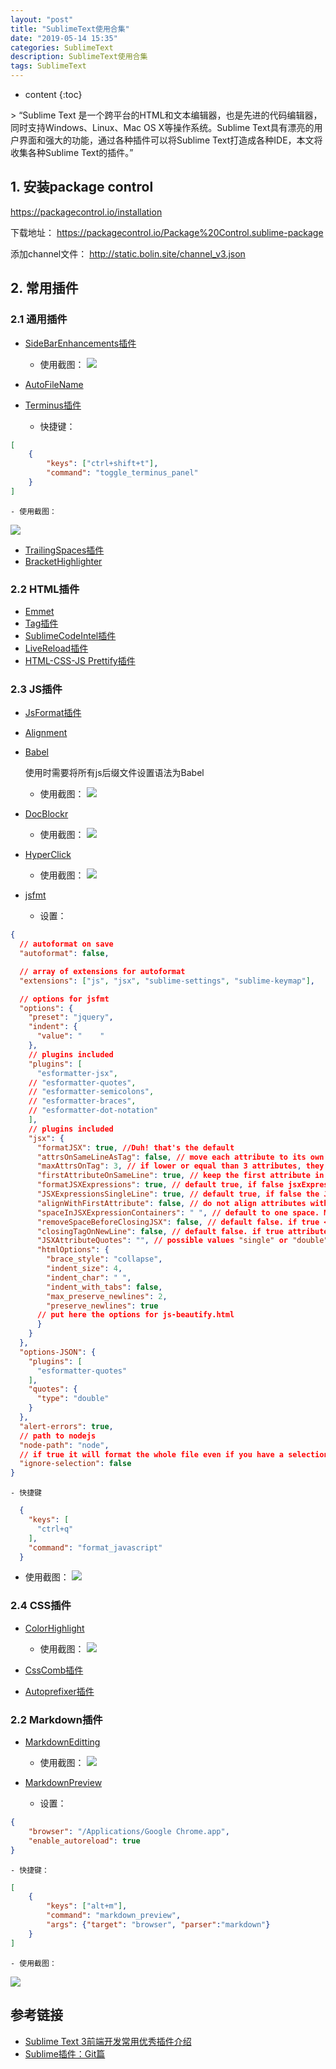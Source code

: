 ```yaml
---
layout: "post"
title: "SublimeText使用合集"
date: "2019-05-14 15:35"
categories: SublimeText
description: SublimeText使用合集
tags: SublimeText
---
```


* content
{:toc}

<div class="postImg" style="background-image:url(http://carforeasy.cn/SublimeText使用合集-a066ebb0.png)"></div>
> “Sublime Text 是一个跨平台的HTML和文本编辑器，也是先进的代码编辑器，同时支持Windows、Linux、Mac OS X等操作系统。Sublime Text具有漂亮的用户界面和强大的功能，通过各种插件可以将Sublime Text打造成各种IDE，本文将收集各种Sublime Text的插件。”





## 1. 安装package control
https://packagecontrol.io/installation

下载地址：
https://packagecontrol.io/Package%20Control.sublime-package

添加channel文件：
http://static.bolin.site/channel_v3.json

## 2. 常用插件

### 2.1 通用插件
+ [SideBarEnhancements插件](https://github.com/titoBouzout/SideBarEnhancements)
    - 使用截图：
![](http://carforeasy.cn/SublimeText使用合集-f11a2371.png)

+ [AutoFileName](https://packagecontrol.io/packages/AutoFileName)
+ [Terminus插件](https://github.com/randy3k/Terminus)

    - 快捷键：

```json
[
    {
        "keys": ["ctrl+shift+t"], 
        "command": "toggle_terminus_panel"
    }
]
```

    - 使用截图：
![](http://carforeasy.cn/SublimeText使用合集-07c73ad4.gif)

+ [TrailingSpaces插件](https://github.com/SublimeText/TrailingSpaces)
+ [BracketHighlighter]()

### 2.2 HTML插件
+ [Emmet](https://github.com/sergeche/emmet-sublime)
+ [Tag插件](https://github.com/SublimeText/Tag)
+ [SublimeCodeIntel插件](https://github.com/SublimeCodeIntel/SublimeCodeIntel)
+ [LiveReload插件](https://github.com/alepez/LiveReload-sublimetext3)
+ [HTML-CSS-JS Prettify插件](https://github.com/victorporof/Sublime-HTMLPrettify)


### 2.3 JS插件
+ [JsFormat插件](https://github.com/jdc0589/JsFormat)
+ [Alignment]()
+ [Babel](https://packagecontrol.io/packages/Babel)

    使用时需要将所有js后缀文件设置语法为Babel

    - 使用截图：
![](http://carforeasy.cn/SublimeText使用合集-17b1bc25.png)

+ [DocBlockr](https://packagecontrol.io/packages/DocBlockr)
    - 使用截图：
![](http://carforeasy.cn/SublimeText使用合集-4a4233e6.gif)

+ [HyperClick](https://github.com/aziz/SublimeHyperClick)
    - 使用截图：
![](http://carforeasy.cn/SublimeText使用合集-7182abe6.gif)

+ [jsfmt](https://github.com/ionutvmi/sublime-jsfmt)
    - 设置：

```json
{
  // autoformat on save
  "autoformat": false,

  // array of extensions for autoformat
  "extensions": ["js", "jsx", "sublime-settings", "sublime-keymap"],

  // options for jsfmt
  "options": {
    "preset": "jquery",
    "indent": {
      "value": "    "
    },
    // plugins included
    "plugins": [
      "esformatter-jsx",
    // "esformatter-quotes",
    // "esformatter-semicolons",
    // "esformatter-braces",
    // "esformatter-dot-notation"
    ],
    // plugins included
    "jsx": {
      "formatJSX": true, //Duh! that's the default
      "attrsOnSameLineAsTag": false, // move each attribute to its own line
      "maxAttrsOnTag": 3, // if lower or equal than 3 attributes, they will be kept on a single line
      "firstAttributeOnSameLine": true, // keep the first attribute in the same line as the tag
      "formatJSXExpressions": true, // default true, if false jsxExpressions won't be recursively formatted
      "JSXExpressionsSingleLine": true, // default true, if false the JSXExpressions might span several lines
      "alignWithFirstAttribute": false, // do not align attributes with the first tag
      "spaceInJSXExpressionContainers": " ", // default to one space. Make it empty if you don't like spaces between JSXExpressionContainers
      "removeSpaceBeforeClosingJSX": false, // default false. if true <React.Something /> => <React.Something/>
      "closingTagOnNewLine": false, // default false. if true attributes on multiple lines will close the tag on a new line
      "JSXAttributeQuotes": "", // possible values "single" or "double". Leave it as empty string if you don't want to modify the attributes' quotes
      "htmlOptions": {
        "brace_style": "collapse",
        "indent_size": 4,
        "indent_char": " ",
        "indent_with_tabs": false,
        "max_preserve_newlines": 2,
        "preserve_newlines": true
      // put here the options for js-beautify.html
      }
    }
  },
  "options-JSON": {
    "plugins": [
      "esformatter-quotes"
    ],
    "quotes": {
      "type": "double"
    }
  },
  "alert-errors": true,
  // path to nodejs
  "node-path": "node",
  // if true it will format the whole file even if you have a selection active
  "ignore-selection": false
}
```

    - 快捷键

```json
  {
    "keys": [
      "ctrl+q"
    ],
    "command": "format_javascript"
  }
```
   - 使用截图：
![](http://carforeasy.cn/SublimeText使用合集-a0a56e9a.png)


### 2.4 CSS插件
+ [ColorHighlight](https://github.com/Kronuz/ColorHighlight)
    - 使用截图：
![](http://carforeasy.cn/SublimeText使用合集-06d0be0e.png)


+ [CssComb插件](https://github.com/csscomb/csscomb.js)
+ [Autoprefixer插件](https://github.com/sindresorhus/sublime-autoprefixer)

### 2.2 Markdown插件
+ [MarkdownEditting](https://github.com/SublimeText-Markdown/MarkdownEditing)
    - 使用截图：
![](http://carforeasy.cn/SublimeText使用合集-0a1a397e.png)

+ [MarkdownPreview](https://github.com/facelessuser/MarkdownPreview)
    - 设置：

```json
{
    "browser": "/Applications/Google Chrome.app",
    "enable_autoreload": true
}
```

    - 快捷键：

```json
[
    {
        "keys": ["alt+m"], 
        "command": "markdown_preview", 
        "args": {"target": "browser", "parser":"markdown"}
    }
]
```
    - 使用截图：
![](http://carforeasy.cn/SublimeText使用合集-5d052d7a.png)


## 参考链接
* [Sublime Text 3前端开发常用优秀插件介绍](https://www.cnblogs.com/hykun/p/sublimeText3.html)
* [Sublime插件：Git篇](https://www.jianshu.com/p/3a8555c273d8)
